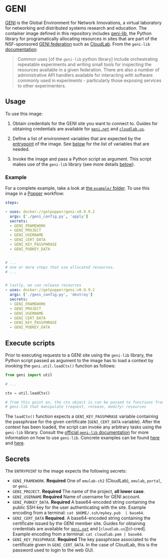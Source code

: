 # GENI

[GENI](https://www.geni.net) is the Global Environment for Network 
Innovations, a virtual laboratory for networking and distributed 
systems research and education. The container image defined in this 
repository includes [geni-lib][geni-lib], the Python library for 
programatically allocating resources in sites that are part of the 
NSF-sponsored [GENI federation](https://www.geni.net) such as 
[CloudLab](https://cloudlab.us). From the `geni-lib` 
[documentation][geni-docs]:

> Common uses \[of the `geni-lib` python library\] include 
> orchestrating repeatable experiments and writing small tools for 
> inspecting the resources available in a given federation. There are 
> also a number of administrative API handlers available for 
> interacting with software commonly used in experiments - 
> particularly those exposing services to other experimenters.

## Usage

To use this image:

 1. Obtain credentials for the GENI site you want to connect to. 
    Guides for obtaining credentials are available for 
    [`geni.net`][geni-creds] and [`cloudlab.us`][cl-creds]. 

 2. Define a list of environment variables that are expected by the 
    [entrypoint](./entrypoint.sh) of the image. See [below](#secrets) 
    for the list of variables that are needed.

 3. Invoke the image and pass a Python script as argument. This script 
    makes use of the `geni-lib` library (see more details 
    [below](#execute-script)).

### Example

For a complete example, take a look at [the `example/` 
folder](./example). To use this image in a [Popper][pp] workflow:

```yaml
steps:

- uses: docker://getpopper/geni:v0.9.9.2
  args: ['./geni_config.py', 'apply']
  secrets:
  - GENI_FRAMEWORK
  - GENI_PROJECT
  - GENI_USERNAME
  - GENI_CERT_DATA
  - GENI_KEY_PASSPHRASE
  - GENI_PUBKEY_DATA


# ...
# one or more steps that use allocated resources.
# ...


# lastly, we can release resources
- uses: docker://getpopper/geni:v0.9.9.2
  args: ['./geni_config.py', 'destroy']
  secrets:
  - GENI_FRAMEWORK
  - GENI_PROJECT
  - GENI_USERNAME
  - GENI_CERT_DATA
  - GENI_KEY_PASSPHRASE
  - GENI_PUBKEY_DATA
```

## Execute scripts

Prior to executing requests to a GENI site using the `geni-lib` 
library, the Python script passed as argument to the image has to load 
a context by invoking the `geni.util.loadCtx()` function as follows:

```python
from geni import util

# ...

ctx = util.loadCtx()

# from this point on, the ctx object is can be passed to functions from
# geni-lib that manipulate (request, release, modify) resources
```

The `loadCtx()` function expects a `GENI_KEY_PASSPHRASE` variable 
containing the passphrase for the given certificate (`GENI_CERT_DATA` 
variable). After the context has been loaded, the script can invoke 
any arbitrary tasks using the `geni-lib` library. Consult the 
[official `geni-lib` documentation][geni-docs] for more information on 
how to use `geni-lib`. Concrete examples can be found [here][geni-ex] 
and [here][cl-geni-ex].

## Secrets

The `ENTRYPOINT` to the image expects the following secrets:

  * `GENI_FRAMEWORK`. **Required** One of `emulab-ch2` (CloudLab), 
    `emulab`, `portal`, or `geni`.
  * `GENI_PROJECT`. **Required** The name of the project, **all lower case**.
  * `GENI_USERNAME` **Required** Name of username for GENI account.
  * `GENI_PUBKEY_DATA`. **Required** A base64-encoded string 
    containing the public SSH key for the user authenticating with the 
    site. Example encoding from a terminal: `cat $HOME/.ssh/mykey.pub 
    | base64`.
  * `GENI_CERT_DATA` **Required**. A base64-encoded string containing 
    the certificate issued by the GENI member site. Guides for 
    obtaining credentials are available for [`geni.net`][geni-creds] 
    and [`cloudlab.us`][cl-cred]. Example encoding from a terminal: 
    `cat cloudlab.pem | base64`.
  * `GENI_KEY_PASSPHRASE`. **Required** The key passphrase associated 
    to the certificate given in `GENI_CERT_DATA`. In the case of 
    CloudLab, this is the password used to login to the web GUI.

[from-bundle]: https://geni-lib.readthedocs.io/en/latest/tutorials/portalcontext.html
[geni-docs]: https://geni-lib.rtfd.io/en/latest/
[secrets]: https://popper.readthedocs.io/en/latest/sections/cn_workflows.html#syntax
[build-context]: https://geni-lib.readthedocs.io/en/latest/tutorials/cloudlabcontext.html
[cl-geni-ex]: http://docs.cloudlab.us/geni-lib.html
[geni-ex]: https://bitbucket.org/barnstorm/geni-lib/src/1b480c83581207300f73679af6844d327794d45e/samples/?at=0.9-DEV
[geni-docs]: https://geni-lib.rtfd.io
[geni-lib]: https://bitbucket.org/barnstorm/geni-lib
[pp]: https://github.com/systemslab/popper
[geni-creds]: https://geni-lib.rtfd.io/en/latest/intro/creds/portal.html
[cl-creds]: https://geni-lib.rtfd.io/en/latest/intro/creds/cloudlab.html
